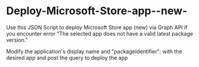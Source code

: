 # Deploy-Microsoft-Store-app--new-
Use this JSON Script to deploy Microsoft Store app (new) via Graph API if you encounter error "The selected app does not have a valid latest package version."

Modify the application's display name and "packageIdentifier": with the desired app and post the query to deploy the app
